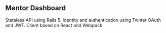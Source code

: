 ## Mentor Dashboard

Stateless API using Rails 5. Identity and authentication using Twitter OAuth and JWT. Client based on React and Webpack.
